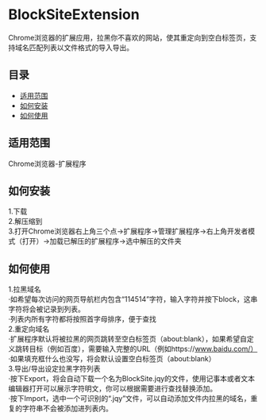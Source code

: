 # BlockSiteExtension
Chrome浏览器的扩展应用，拉黑你不喜欢的网站，使其重定向到空白标签页，支持域名匹配列表以文件格式的导入导出。


## 目录

- [适用范围](#适用范围)  
- [如何安装](#如何安装)  
- [如何使用](#如何使用)  

## 适用范围
Chrome浏览器-扩展程序  

## 如何安装  
1.下载  
2.解压缩到  
3.打开Chrome浏览器右上角三个点→扩展程序→管理扩展程序→右上角开发者模式（打开）→加载已解压的扩展程序→选中解压的文件夹  

## 如何使用  
1.拉黑域名  
·如希望每次访问的网页导航栏内包含“114514”字符，输入字符并按下block，这串字符将会被记录到列表。  
·列表内所有字符都将按照首字母排序，便于查找  
2.重定向域名  
·扩展程序默认将被拉黑的网页跳转至空白标签页（about:blank），如果希望自定义跳转目标（例如百度），需要输入完整的URL（例如https://www.baidu.com/）  
·如果填充框什么也没写，将会默认设置空白标签页（about:blank）  
3.导出/导出设定拉黑字符列表  
·按下Export，将会自动下载一个名为BlockSite.jqy的文件，使用记事本或者文本编辑器打开可以展示字符明文，你可以根据需要进行查找替换添加。  
·按下Import，选中一个可识别的“.jqy”文件，可以自动添加文件内拉黑的域名，重复的字符串不会被添加进列表内。  

